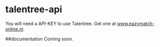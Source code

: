 # talentree-api
You will need a API-KEY to use Talentree. Get one at www.eazymatch-online.nl.

##documentation
Coming soon.